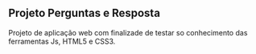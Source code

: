 Projeto Perguntas e Resposta
-------------------------------------------

Projeto de aplicação web com finalizade de testar so conhecimento das ferramentas Js, HTML5 e CSS3.